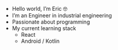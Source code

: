 - Hello world, I’m Eric 🤓
- I’m an Engineer in industrial engineering
-  Passionate about programming
- My current learning stack
    - React
    - Android / Kotlin




<!---
raneric/raneric is a ✨ special ✨ repository because its `README.md` (this file) appears on your GitHub profile.
You can click the Preview link to take a look at your changes.
--->
